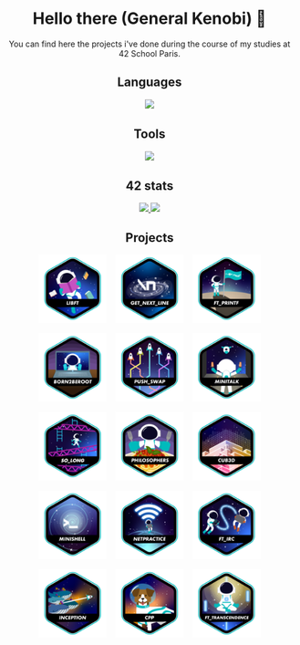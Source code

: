 <div align="center">
  <h1>Hello there (General Kenobi) 🖖</h1>

  You can find here the projects i've done during the course of my studies at 42 School Paris.

  <h2>Languages</h2>
    <div>
      <img src="https://skillicons.dev/icons?i=c,cpp,py" />
    </div>

  <h2>Tools</h2>
     <div>
       <img src="https://skillicons.dev/icons?i=bash,docker" />
     </div>

  <div align "center">
    <h2>42 stats</h2>
    <a href="https://github.com/Nimon77/badge42" target="_blank" rel="noopener noreferrer">
      <img width="48%" src="https://badge.nimon.fr/api/v2/cmfr2u6pc11428101s25wxfrv4n/stats?cursusId=9&coalitionId=47" />
    </a>
    <a href="https://github.com/Nimon77/badge42" target="_blank" rel="noopener noreferrer">
      <img width="48%" src="https://badge.nimon.fr/api/v2/cmfr2u6pc11428101s25wxfrv4n/stats?cursusId=21&coalitionId=47" />
    </a>
  </div>

  <h2>Projects</h2>
  <div style="display: flex; justify-content: center; gap: 15px; flex-wrap: wrap;">
    <a href="https://github.com/uninstall-lea/libft"><img src="https://github.com/ugozchi/ugozchi/blob/main/42_badges/libfte.png" alt="Libft Badge" width="120"></a>
    <a href="https://github.com/uninstall-lea/get_next_line"><img src="https://github.com/ugozchi/ugozchi/blob/main/42_badges/get_next_linee.png" alt="Get Next Line Badge" width="120"></a>
    <a href="https://github.com/uninstall-lea/ft_printf"><img src="https://github.com/ugozchi/ugozchi/blob/main/42_badges/ft_printfe.png" alt="Ft_Printf Badge" width="120"></a>
    <a href="https://github.com/uninstall-lea/born2beroot"><img src="https://github.com/ugozchi/ugozchi/blob/main/42_badges/born2beroote.png" alt="Born2BeRoot Badge" width="120"></a>
    <a href="https://github.com/uninstall-lea/push_swap"><img src="https://github.com/ugozchi/ugozchi/blob/main/42_badges/push_swape.png" alt="Push Swap Badge" width="120"></a>
    <a href="https://github.com/uninstall-lea/minitalk"><img src="https://github.com/ugozchi/ugozchi/blob/main/42_badges/minitalke.png" alt="Minitalk Badge" width="120"></a>
    <a href="https://github.com/uninstall-lea/so_Long"><img src="https://github.com/ugozchi/ugozchi/blob/main/42_badges/so_longe.png" alt="So Long Badge" width="120"></a>
    <a href="https://github.com/uninstall-lea/philosophers"><img src="https://github.com/ugozchi/ugozchi/blob/main/42_badges/philosopherse.png" alt="Philosophers Badge" width="120"></a>
    <a href="https://github.com/uninstall-lea/cub3d"><img src="https://github.com/ugozchi/ugozchi/blob/main/42_badges/cub3de.png" alt="Cub3D Badge" width="120"></a>
    <a href="https://github.com/uninstall-lea/minishell"><img src="https://github.com/ugozchi/ugozchi/blob/main/42_badges/minishelle.png" alt="Minishell Badge" width="120"></a>
    <a href="https://github.com/uninstall-lea/netpractice"><img src="https://github.com/ugozchi/ugozchi/blob/main/42_badges/netpracticee.png" alt="Net Practice Badge" width="120"></a>
    <a href="https://github.com/uninstall-lea/IRC"><img src="https://github.com/ugozchi/ugozchi/blob/main/42_badges/ft_irce.png" alt="IRC Badge" width="120"></a>
    <a href="https://github.com/uninstall-lea/Inception"><img src="https://github.com/ugozchi/ugozchi/blob/main/42_badges/inceptione.png" alt="Inception Badge" width="120"></a>
    <a href="https://github.com/uninstall-lea/CPP-Piscine"><img src="https://github.com/ugozchi/ugozchi/blob/main/42_badges/cppe.png" alt="CPP Piscine Badge" width="120"></a>
    <a href="https://github.com/uninstall-lea/ft_transcendence"><img src="https://github.com/ugozchi/ugozchi/blob/main/42_badges/ft_transcendencee.png" alt="Transcendence Badge" width="120"></a>
  </div>

</div>
